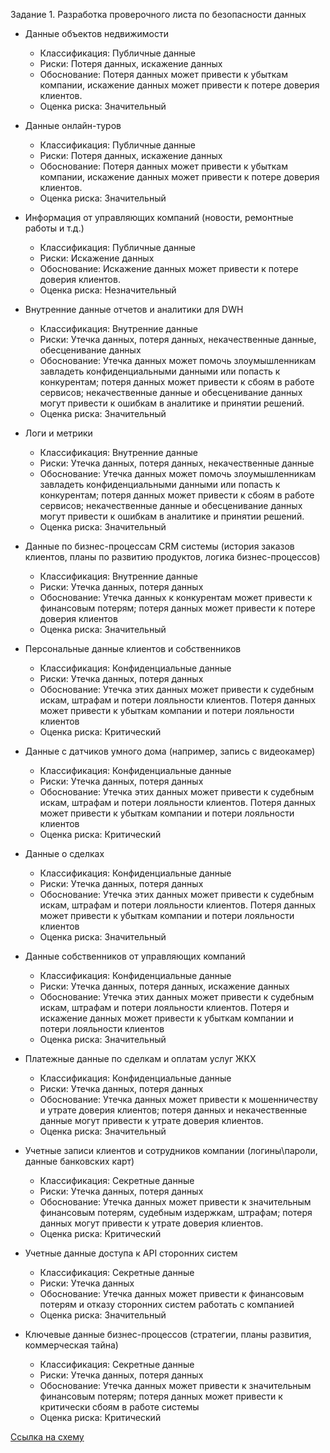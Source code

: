 Задание 1. Разработка проверочного листа по безопасности данных

  - Данные объектов недвижимости
    - Классификация: Публичные данные
    - Риски: Потеря данных, искажение данных
    - Обоснование: Потеря данных может привести к убыткам компании, искажение данных может привести к потере доверия клиентов.
    - Оценка риска: Значительный

  - Данные онлайн-туров
    - Классификация: Публичные данные
    - Риски: Потеря данных, искажение данных
    - Обоснование: Потеря данных может привести к убыткам компании, искажение данных может привести к потере доверия клиентов.
    - Оценка риска: Значительный

  - Информация от управляющих компаний (новости, ремонтные работы и т.д.)
    - Классификация: Публичные данные
    - Риски: Искажение данных
    - Обоснование: Искажение данных может привести к потере доверия клиентов.
    - Оценка риска: Незначительный


  - Внутренние данные отчетов и аналитики для DWH
    - Классификация: Внутренние данные
    - Риски: Утечка данных, потеря данных, некачественные данные, обесценивание данных
    - Обоснование: Утечка данных может помочь злоумышленникам завладеть конфиденциальными данными или попасть к конкурентам; потеря данных может привести к сбоям в работе сервисов; некачественные данные и обесценивание данных могут привести к ошибкам в аналитике и принятии решений.
    - Оценка риска: Значительный

  - Логи и метрики
    - Классификация: Внутренние данные
    - Риски: Утечка данных, потеря данных, некачественные данные
    - Обоснование: Утечка данных может помочь злоумышленникам завладеть конфиденциальными данными или попасть к конкурентам; потеря данных может привести к сбоям в работе сервисов; некачественные данные и обесценивание данных могут привести к ошибкам в аналитике и принятии решений.
    - Оценка риска: Значительный

  - Данные по бизнес-процессам CRM системы (история заказов клиентов, планы по развитию продуктов, логика бизнес-процессов)
    - Классификация: Внутренние данные
    - Риски: Утечка данных, потеря данных
    - Обоснование: Утечка данных к конкурентам может привести к финансовым потерям; потеря данных может привести к потере доверия клиентов
    - Оценка риска: Значительный


  - Персональные данные клиентов и собственников
    - Классификация: Конфиденциальные данные
    - Риски: Утечка данных, потеря данных
    - Обоснование: Утечка этих данных может привести к судебным искам, штрафам и потери лояльности клиентов. Потеря данных может привести к убыткам компании и потери лояльности клиентов
    - Оценка риска: Критический

  - Данные с датчиков умного дома (например, запись с видеокамер)
    - Классификация: Конфиденциальные данные
    - Риски: Утечка данных, потеря данных
    - Обоснование: Утечка этих данных может привести к судебным искам, штрафам и потери лояльности клиентов. Потеря данных может привести к убыткам компании и потери лояльности клиентов
    - Оценка риска: Критический

  - Данные о сделках
    - Классификация: Конфиденциальные данные
    - Риски: Утечка данных, потеря данных
    - Обоснование: Утечка этих данных может привести к судебным искам, штрафам и потери лояльности клиентов. Потеря данных может привести к убыткам компании и потери лояльности клиентов
    - Оценка риска: Значительный

  - Данные собственников от управляющих компаний
    - Классификация: Конфиденциальные данные
    - Риски: Утечка данных, потеря данных, искажение данных
    - Обоснование: Утечка этих данных может привести к судебным искам, штрафам и потери лояльности клиентов. Потеря и искажение данных может привести к убыткам компании и потери лояльности клиентов
    - Оценка риска: Значительный

  - Платежные данные по сделкам и оплатам услуг ЖКХ
    - Классификация: Конфиденциальные данные
    - Риски: Утечка данных, потеря данных
    - Обоснование: Утечка данных может привести к мошенничеству и утрате доверия клиентов; потеря данных и некачественные данные могут привести к утрате доверия клиентов.
    - Оценка риска: Значительный



  - Учетные записи клиентов и сотрудников компании (логины\пароли, данные банковских карт)
    - Классификация: Секретные данные
    - Риски: Утечка данных, потеря данных
    - Обоснование: Утечка данных может привести к значительным финансовым потерям, судебным издержкам, штрафам; потеря данных могут привести к утрате доверия клиентов.
    - Оценка риска: Критический

  - Учетные данные доступа к API сторонних систем
    - Классификация: Секретные данные
    - Риски: Утечка данных
    - Обоснование: Утечка данных может привести к финансовым потерям и отказу сторонних систем работать с компанией
    - Оценка риска: Значительный

  - Ключевые данные бизнес-процессов (стратегии, планы развития, коммерческая тайна)
    - Классификация: Секретные данные
    - Риски: Утечка данных, потеря данных
    - Обоснование: Утечка данных может привести к значительным финансовым потерям; потеря данных может привести к критически сбоям в работе системы 
    - Оценка риска: Критический

 [Ссылка на схему](https://github.com/noisegrind3r/architecture-sprint-7/blob/sprint_7/Task1/Task1.drawio.png)